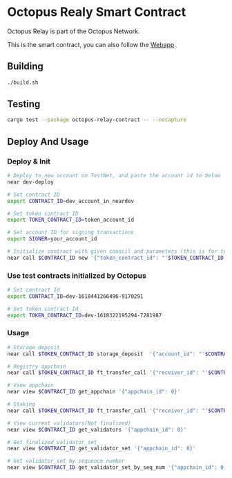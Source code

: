 # Octopus Realy Smart Contract

Octopus Relay is part of the Octopus Network.

This is the smart contract, you can also follow the [Webapp](https://github.com/octopus-network/octopus-relay-webapp.git).

## Building

```bash
./build.sh
```

## Testing

```bash
cargo test --package octopus-relay-contract -- --nocapture
```

## Deploy And Usage

### Deploy & Init

```bash
# Deploy to new account on TestNet, and paste the account id to below
near dev-deploy

# Set contract ID
export CONTRACT_ID=dev_account_in_neardev

# Set token contract ID
export TOKEN_CONTRACT_ID=token_account_id

# Set account ID for signing transactions
export SIGNER=your_account_id

# Initialize contract with given council and parameters (this is for testing, where you stil have access key to the contract).
near call $CONTRACT_ID new '{"token_contract_id": "'$TOKEN_CONTRACT_ID'", "appchain_minium_validators": 2, "minium_staking_amount": "100000000000000000000000000"}' --accountId $CONTRACT_ID
```

### Use test contracts initialized by Octopus

```bash
# Set contract Id
export CONTRACT_ID=dev-1618441266496-9170291

# Set token contract Id
export TOKEN_CONTRACT_ID=dev-1618322195294-7281987
```

### Usage

```bash
# Storage deposit
near call $TOKEN_CONTRACT_ID storage_deposit  '{"account_id": "'$CONTRACT_ID'"}' --accountId $SIGNER --amount 0.1

# Registry appchain
near call $TOKEN_CONTRACT_ID ft_transfer_call '{"receiver_id": "'$CONTRACT_ID'", "amount": "200000000000000000000000000", "msg": "register_appchain,your_appchain_name,website_url,github_address"}' --accountId $SIGNER --amount 0.000000000000000000000001

# View appchain
near view $CONTRACT_ID get_appchain '{"appchain_id": 0}'

# Staking
near call $TOKEN_CONTRACT_ID ft_transfer_call '{"receiver_id": "'$CONTRACT_ID'", "amount": "200000000000000000000000000", "msg": "staking,0,validator_id0"}' --accountId $SIGNER --amount 0.000000000000000000000001

# View current validators(Not finalized)
near view $CONTRACT_ID get_validators '{"appchain_id": 0}'

# Get finalized validator_set
near view $CONTRACT_ID get_validator_set '{"appchain_id": 0}'

# Get validator_set by sequence number
near view $CONTRACT_ID get_validator_set_by_seq_num '{"appchain_id": 0, "seq_num": 0}'
```
